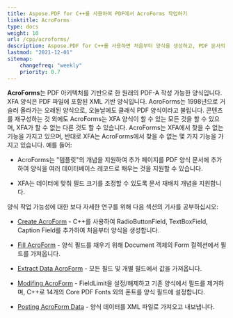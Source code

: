 ```yaml
---
title: Aspose.PDF for C++를 사용하여 PDF에서 AcroForms 작업하기
linktitle: AcroForms
type: docs
weight: 10
url: /cpp/acroforms/
description: Aspose.PDF for C++를 사용하면 처음부터 양식을 생성하고, PDF 문서의 양식 필드를 채우고, 양식에서 데이터를 추출하고, 기존 양식의 필드를 추가하거나 제거할 수 있습니다.
lastmod: "2021-12-01"
sitemap:
    changefreq: "weekly"
    priority: 0.7
---
```


**AcroForms**는 PDF 아키텍처를 기반으로 한 원래의 PDF-A 작성 가능한 양식입니다. XFA 양식은 PDF 파일에 포함된 XML 기반 양식입니다. AcroForms는 1998년으로 거슬러 올라가는 오래된 양식으로, 오늘날에도 클래식 PDF 양식이라고 불립니다. 콘텐츠를 재구성하는 것 외에도 AcroForms는 XFA 양식이 할 수 있는 모든 것을 할 수 있으며, XFA가 할 수 없는 다른 것도 할 수 있습니다. AcroForms는 XFA에서 찾을 수 없는 기능을 가지고 있으며, 반대로 XFA는 AcroForms에서 찾을 수 없는 몇 가지 기능을 가지고 있습니다. 예를 들어:

- AcroForms는 "템플릿"의 개념을 지원하여 추가 페이지를 PDF 양식 문서에 추가하여 양식을 여러 데이터베이스 레코드로 채우는 것을 지원할 수 있습니다.

- XFA는 데이터에 맞춰 필드 크기를 조정할 수 있도록 문서 재배치 개념을 지원합니다.

양식 작업 가능성에 대한 보다 자세한 연구를 위해 다음 섹션의 기사를 공부하십시오:

- [Create AcroForm](/pdf/cpp/create-form/) - C++를 사용하여 RadioButtonField, TextBoxField, Caption Field를 추가하여 처음부터 양식을 생성합니다.

- [Fill AcroForm](/pdf/cpp/fill-form/) - 양식 필드를 채우기 위해 Document 객체의 Form 컬렉션에서 필드를 가져옵니다.

- [Extract Data AcroForm](/pdf/cpp/extract-form/) - 모든 필드 및 개별 필드에서 값을 가져옵니다.

- [Modifing AcroForm](/pdf/cpp/modifing-form/) - FieldLimit을 설정/해제하고 기존 양식에서 필드를 제거하며, C++로 14개의 Core PDF Fonts 외의 폰트를 양식 필드에 설정합니다.

- [Posting AcroForm Data](/pdf/cpp/posting-acroform-data/) - 양식 데이터를 XML 파일로 가져오고 내보냅니다.